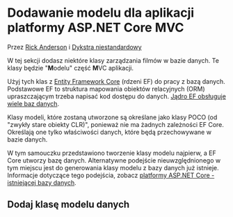 # <a name="adding-a-model-to-an-aspnet-core-mvc-app"></a>Dodawanie modelu dla aplikacji platformy ASP.NET Core MVC

Przez [Rick Anderson](https://twitter.com/RickAndMSFT) i [Dykstra niestandardowy](https://github.com/tdykstra)

W tej sekcji dodasz niektóre klasy zarządzania filmów w bazie danych. Te klasy będzie "**M**odelu" część **M**VC aplikacji.

Użyj tych klas z [Entity Framework Core](https://docs.microsoft.com/ef/core) (rdzeni EF) do pracy z bazą danych. Podstawowe EF to struktura mapowania obiektów relacyjnych (ORM) upraszczającym trzeba napisać kod dostępu do danych. [Jądro EF obsługuje wiele baz danych](https://docs.microsoft.com/ef/core/providers/).

Klasy modeli, które zostaną utworzone są określane jako klasy POCO (od "zwykły stare obiekty CLR)", ponieważ nie ma żadnych zależności EF Core. Określają one tylko właściwości danych, które będą przechowywane w bazie danych.

W tym samouczku przedstawiono tworzenie klasy modelu najpierw, a EF Core utworzy bazę danych. Alternatywne podejście nieuwzględnionego w tym miejscu jest do generowania klasy modelu z bazy danych już istnieje. Informacje dotyczące tego podejścia, zobacz [platformy ASP.NET Core - istniejącej bazy danych](https://docs.microsoft.com/ef/core/get-started/aspnetcore/existing-db).

## <a name="add-a-data-model-class"></a>Dodaj klasę modelu danych
